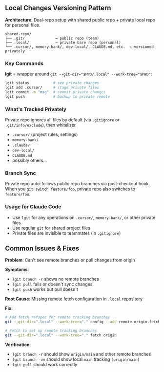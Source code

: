 ## Local Changes Versioning Pattern

**Architecture**: Dual-repo setup with shared public repo + private local repo for personal files.

```
shared-repo/
├── .git/              ← public repo (team)
├── .local/            ← private bare repo (personal)
└── .cursor/, memory-bank/, dev-local/, CLAUDE.md, etc.  ← versioned privately
```

### Key Commands

**lgit** = wrapper around `git --git-dir="$PWD/.local" --work-tree="$PWD"`:

```bash
lgit status           # see private changes
lgit add .cursor/     # stage private files
lgit commit -m "msg"  # commit private changes
lgit push             # backup to private remote
```

### What's Tracked Privately

Private repo ignores all files by default (via `.gitignore` or `.git/info/exclude`), then whitelists:

- `.cursor/` (project rules, settings)
- `memory-bank/`
- `.claude/`
- `dev-local/`
- `CLAUDE.md`
- possibly others...

### Branch Sync

Private repo auto-follows public repo branches via post-checkout hook.
When you `git switch feature/foo`, private repo also switches to `feature/foo`.

### Usage for Claude Code

- Use `lgit` for any operations on `.cursor/`, `memory-bank/`, or other private files
- Use regular `git` for shared project files
- Private files are invisible to teammates (in `.gitignore`)

## Common Issues & Fixes

**Problem**: Can't see remote branches or pull changes from origin

**Symptoms**:

- `lgit branch -r` shows no remote branches
- `lgit pull` fails or doesn't sync changes
- `lgit push` works but pull doesn't

**Root Cause**: Missing remote fetch configuration in `.local` repository

**Fix**:

```bash
# Add fetch refspec for remote tracking branches
git --git-dir=".local" --work-tree="." config --add remote.origin.fetch '+refs/heads/*:refs/remotes/origin/*'

# Fetch to set up remote tracking branches
git --git-dir=".local" --work-tree="." fetch origin
```

**Verification**:

- `lgit branch -r` should show `origin/main` and other remote branches
- `lgit branch -vv` should show local `main` tracking `[origin/main]`
- `lgit pull` should work correctly
